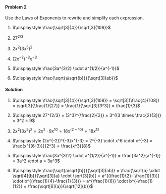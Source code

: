 <div class="alert alert-warning" role="alert">
<h4 class="alert-heading">Problem 2</h4>

Use the Laws of Exponents to rewrite and simplify each expression.

1. $\displaystyle \frac{\sqrt[3]{4}}{\sqrt[3]{108}}$

2. $\displaystyle 27^{2/3}$

3. $\displaystyle 2x^2(3x^5)^2$

4. $\displaystyle (2x^{-2})^{-3}x^{-3}$

5. $\displaystyle \frac{3a^{3/2} \cdot a^{1/2}}{a^{-1}}$

6. $\displaystyle \frac{\sqrt{a\sqrt{b}}}{\sqrt[3]{ab}}$

</div>

<div class="alert alert-success" role="alert">
<h4 class="alert-heading">Solution</h4>

1. $\displaystyle \frac{\sqrt[3]{4}}{\sqrt[3]{108}} = \sqrt[3]{\frac{4}{108}} = \sqrt[3]{\frac{1}{27}} = \frac{1}{\sqrt[3]{3^3}} = \frac{1}{3}$

2. $\displaystyle 27^{2/3} = (3^3)^{\frac{2}{3}} = 3^{(3 \times \frac{2}{3})} = 3^2 = 9$

3. $\displaystyle 2x^2(3x^5)^2 = 2x^2 \cdot 9x^{10} = 18x^{(2+10)} = 18x^{12}$

4. $\displaystyle (2x^{-2})^{-3}x^{-3} = 2^{-3} \cdot x^6 \cdot x^{-3} = \frac{x^{(6-3)}}{2^3} = \frac{x^3}{8}$

5. $\displaystyle \frac{3a^{3/2} \cdot a^{1/2}}{a^{-1}} = \frac{3a^2}{a^{-1}} = 3a^2 \cdot a = 3a^3$

6. $\displaystyle \frac{\sqrt{a\sqrt{b}}}{\sqrt[3]{ab}} = \frac{\sqrt{a} \cdot \sqrt[4]{b}}{\sqrt[3]{a} \cdot \sqrt[3]{b}} = a^{(\frac{1}{2}- \frac{1}{3})} \cdot b^{(\frac{1}{4}-\frac{1}{3})} = a^{\frac{1}{6}} \cdot b^{-\frac{1}{12}} = \frac{\sqrt[6]{a}}{\sqrt[12]{b}}$

</div>
